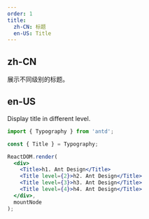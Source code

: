 ```yaml
---
order: 1
title:
  zh-CN: 标题
  en-US: Title
---
```


## zh-CN

展示不同级别的标题。

## en-US

Display title in different level.

```jsx
import { Typography } from 'antd';

const { Title } = Typography;

ReactDOM.render(
  <div>
    <Title>h1. Ant Design</Title>
    <Title level={2}>h2. Ant Design</Title>
    <Title level={3}>h3. Ant Design</Title>
    <Title level={4}>h4. Ant Design</Title>
  </div>,
  mountNode
);
```
